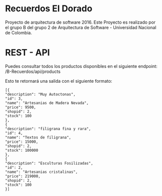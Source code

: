 # Recuerdos El Dorado
Proyecto de arquitectura de software 2016.
Este Proyecto es realizado por el grupo B del grupo 2 de Arquitectura de Software - Universidad Nacional de Colombia.
# REST - API
Puedes consultar todos los productos disponibles en el siguiente endpoint:
/B-Recuerdos/api/products

Esto te retornará una salida con el siguiente formato:
~~~~
[{
"description": "Muy Autoctonas",
"id": 3,
"name": "Artesanias de Madera Nevada",
"price": 9500,
"shopid": 2,
"stock": 100
},
{
"description": "filigrana fina y rara",
"id": 4,
"name": "Textos de filigrana",
"price": 15000,
"shopid": 2,
"stock": 100000
},
{
"description": "Esculturas Fosilizadas",
"id": 2,
"name": "Artesanias cristalinas",
"price": 219000,
"shopid": 2,
"stock": 100
}]
~~~~